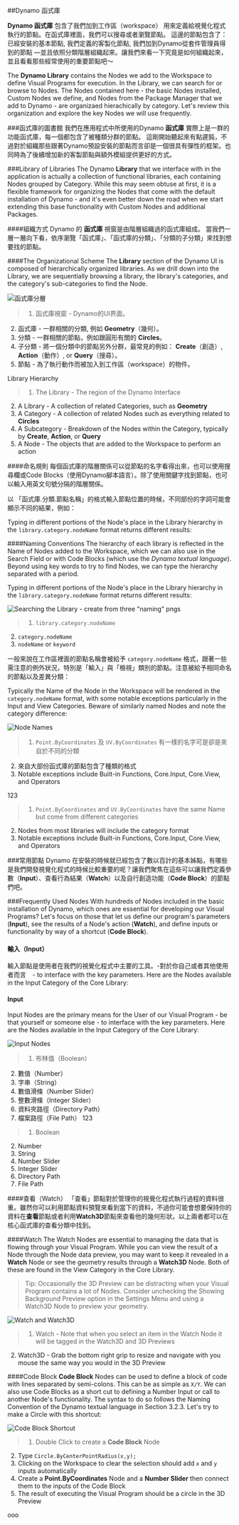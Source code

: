 ##Dynamo 函式庫

**Dynamo 函式庫** 包含了我們加到工作區（workspace） 用來定義給視覺化程式執行的節點。在函式庫裡面，我們可以搜尋或者瀏覽節點。
這邊的節點包含了：已經安裝的基本節點, 我們定義的客製化節點, 我們加到Dynamo從套件管理員得到的節點 —並且依照分類階層組織起來。讓我們來看一下究竟是如何組織起來，並且看看那些經常使用的重要節點吧～

The **Dynamo Library** contains the Nodes we add to the Workspace to define Visual Programs for execution. In the Library, we can search for or browse to Nodes. The Nodes contained here - the basic Nodes installed, Custom Nodes we define, and Nodes from the Package Manager that we add to Dynamo - are organizaed hierachically by category. Let's review this organization and explore the key Nodes we will use frequently.

###函式庫的圖書館
我們在應用程式中所使用的Dynamo **函式庫** 實際上是一群的功能函式庫，每一個都包含了被種類分群的節點。 這剛開始聽起來有點遲鈍，不過對於組織那些跟著Dynamo預設安裝的節點而言卻是一個很具有彈性的框架。也同時為了後續增加新的客製節點與額外模組提供更好的方式。

###Library of Libraries
The Dynamo **Library** that we interface with in the application is actually a collection of functional libraries, each containing Nodes grouped by Category. While this may seem obtuse at first, it is a flexible framework for organizing the Nodes that come with the default installation of Dynamo - and it's even better down the road when we start extending this base functionality with Custom Nodes and additional Packages.

####組織方式
Dynamo 的 **函式庫** 視窗是由階層組織過的函式庫組成。 當我們一層一層向下看，依序瀏覽「函式庫」、「函式庫的分類」、「分類的子分類」來找到想要找的節點。

####The Organizational Scheme
The **Library** section of the Dynamo UI is composed of hierarchically organized libraries. As we drill down into the Library, we are sequentially browsing a library, the library's categories, and the category's sub-categories to find the Node.

![函式庫分層](images/3-3/00-LibraryBrowsing.png)
> 1. 函式庫視窗 - Dynamo的UI界面。
2. 函式庫 - 一群相關的分類, 例如 **Geometry**（幾何）。
3. 分類 - 一群相關的節點，例如跟圓形有關的 **Circles**。
4. 子分類 - 將一個分類中的節點另外分群，最常見的例如： **Create**（創造）, **Action**（動作）, or **Query**（搜尋）。
5. 節點 - 為了執行動作而被加入到工作區（workspace）的物件。

Library Hierarchy
> 1. The Library - The region of the Dynamo Interface
2. A Library - A collection of related Categories, such as **Geometry**
3. A Category - A collection of related Nodes such as everything related to **Circles**
4. A Subcategory - Breakdown of the Nodes within the Category, typically by **Create**, **Action**, or **Query**
5. A Node - The objects that are added to the Workspace to perform an action

####命名規則
每個函式庫的階層關係可以從節點的名字看得出來，也可以使用搜尋欄或Code Blocks（使用Dynamo腳本語言）。除了使用關鍵字找到節點，也可以輸入用英文句號分隔的階層關係。

以 「函式庫.分類.節點名稱」的格式輸入節點位置的時候，不同部份的字詞可能會顯示不同的結果，例如：

Typing in different portions of the Node's place in the Library hierarchy in the ```library.category.nodeName``` format returns different results:

####Naming Conventions
The hierarchy of each library is reflected in the Name of Nodes added to the Workspace, which we can also use in the Search Field or with Code Blocks (which use the *Dynamo textual language*). Beyond using key words to try to find Nodes, we can type the hierarchy separated with a period.

Typing in different portions of the Node's place in the Library hierarchy in the ```library.category.nodeName``` format returns different results:

![Searching the Library - create from three "naming" pngs](images/3-3/01-LibrarySearching.png)

> 1. ```library.category.nodeName```
2. ```category.nodeName```
3. ```nodeName``` or ```keyword```



一般來說在工作區裡面的節點名稱會被給予 ```category.nodeName``` 格式，跟著一些需注意的例外狀況，特別是「輸入」與「檢視」類別的節點。注意被給予相同命名的節點以及差異分類：
	

Typically the Name of the Node in the Workspace will be rendered in the ```category.nodeName``` format, with some notable exceptions particularly in the Input and View Categories. Beware of similarly named Nodes and note the category difference:

![Node Names](images/3-3/02-NodeNames.png)

> 1. ```Point.ByCoordinates``` 及 ```UV.ByCoordinates``` 有一樣的名字可是卻是來自於不同的分類
2. 來自大部份函式庫的節點包含了種類的格式
3. Notable exceptions include Built-in Functions, Core.Input, Core.View, and Operators


123

> 1. ```Point.ByCoordinates``` and ```UV.ByCoordinates``` have the same Name but come from different categories
2. Nodes from most libraries will include the category format
3. Notable exceptions include Built-in Functions, Core.Input, Core.View, and Operators

###常用節點
Dynamo 在安裝的時候就已經包含了數以百計的基本姊點，有哪些是我們開發視覺化程式的時候比較重要的呢？讓我們聚焦在這些可以讓我們定義參數（**Input**）、查看行為結果（**Watch**）以及自行創造功能（**Code Block**）的節點們吧。

###Frequently Used Nodes
With hundreds of Nodes included in the basic installation of Dynamo, which ones are essential for developing our Visual Programs? Let's focus on those that let us define our program's parameters (**Input**), see the results of a Node's action (**Watch**), and define inputs or functionality by way of a shortcut (**Code Block**).

#### 輸入（Input）
輸入節點是使用者在我們的視覺化程式中主要的工具。-對於你自己或者其他使用者而言　- to interface with the key parameters. Here are the Nodes available in the Input Category of the Core Library:

#### Input
Input Nodes are the primary means for the User of our Visual Program - be that yourself or someone else - to interface with the key parameters. Here are the Nodes available in the Input Category of the Core Library:

![Input Nodes](images/3-3/03-InputNodes.png)
> 1. 布林值（Boolean）
2. 數值（Number）
3. 字串（String）
4. 數值滑條（Number Slider）
5. 整數滑條（Integer Slider）
6. 資料夾路徑（Directory Path）
7. 檔案路徑（File Path）
123
> 1. Boolean
2. Number
3. String
4. Number Slider
5. Integer Slider
6. Directory Path
7. File Path

####查看（Watch）
「查看」節點對於管理你的視覺化程式執行過程的資料很重。雖然你可以利用節點資料預覽來看到當下的資料，不過你可能會想要保持你的資料在**查看**節點或者利用**Watch3D**節點來查看他的幾何形狀。以上兩者都可以在核心函式庫的查看分類中找到。

####Watch
The Watch Nodes are essential to managing the data that is flowing through your Visual Program. While you can view the result of a Node through the Node data preview, you may want to keep it revealed in a **Watch** Node or see the geometry results through a **Watch3D** Node. Both of these are found in the View Category in the Core Library.


> Tip: Occasionally the 3D Preview can be distracting when your Visual Program contains a lot of Nodes. Consider unchecking the Showing Background Preview option in the Settings Menu and using a Watch3D Node to preview your geometry.

![Watch and Watch3D](images/3-3/04-WatchNodes.png)

> 1. Watch - Note that when you select an item in the Watch Node it will be tagged in the Watch3D and 3D Previews
2. Watch3D - Grab the bottom right grip to resize and navigate with you mouse the same way you would in the 3D Preview

####Code Block
**Code Block** Nodes can be used to define a block of code with lines separated by semi-colons. This can be as simple as ```X/Y```. We can also use Code Blocks as a short cut to defining a Number Input or call to another Node's functionality. The syntax to do so follows the Naming Convention of the Dynamo textual language in Section 3.2.3. Let's try to make a Circle with this shortcut:

![Code Block Shortcut](images/3-3/05-CodeBlock.png)

>1. Double Click to create a **Code Block** Node
2. Type ```Circle.ByCenterPointRadius(x,y);```
3. Clicking on the Workspace to clear the selection should add ```x``` and ```y``` inputs automatically
4. Create a **Point.ByCoordinates** Node and a **Number Slider** then connect them to the inputs of the Code Block
5. The result of executing the Visual Program should be a circle in the 3D Preview

ooo

